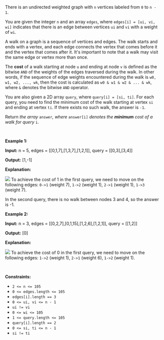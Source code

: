 There is an undirected weighted graph with `n` vertices labeled from `0` to `n - 1`.


You are given the integer `n` and an array `edges`, where `edges[i] = [ui, vi, wi]` indicates that there is an edge between vertices `ui` and `vi` with a weight of `wi`.


A walk on a graph is a sequence of vertices and edges. The walk starts and ends with a vertex, and each edge connects the vertex that comes before it and the vertex that comes after it. It's important to note that a walk may visit the same edge or vertex more than once.


The **cost** of a walk starting at node `u` and ending at node `v` is defined as the bitwise `AND` of the weights of the edges traversed during the walk. In other words, if the sequence of edge weights encountered during the walk is `w0, w1, w2, ..., wk`, then the cost is calculated as `w0 & w1 & w2 & ... & wk`, where `&` denotes the bitwise `AND` operator.


You are also given a 2D array `query`, where `query[i] = [si, ti]`. For each query, you need to find the minimum cost of the walk starting at vertex `si` and ending at vertex `ti`. If there exists no such walk, the answer is `-1`.


Return *the array* `answer`*, where* `answer[i]` *denotes the **minimum** cost of a walk for query* `i`.


 


**Example 1:**



**Input:** n = 5, edges = [[0,1,7],[1,3,7],[1,2,1]], query = [[0,3],[3,4]]


**Output:** [1,-1]


**Explanation:**


![](https://assets.leetcode.com/uploads/2024/01/31/q4_example1-1.png)
To achieve the cost of 1 in the first query, we need to move on the following edges: `0->1` (weight 7), `1->2` (weight 1), `2->1` (weight 1), `1->3` (weight 7).


In the second query, there is no walk between nodes 3 and 4, so the answer is -1.


**Example 2:**




**Input:** n = 3, edges = [[0,2,7],[0,1,15],[1,2,6],[1,2,1]], query = [[1,2]]


**Output:** [0]


**Explanation:**


![](https://assets.leetcode.com/uploads/2024/01/31/q4_example2e.png)
To achieve the cost of 0 in the first query, we need to move on the following edges: `1->2` (weight 1), `2->1` (weight 6), `1->2` (weight 1).



 


**Constraints:**


* `2 <= n <= 105`
* `0 <= edges.length <= 105`
* `edges[i].length == 3`
* `0 <= ui, vi <= n - 1`
* `ui != vi`
* `0 <= wi <= 105`
* `1 <= query.length <= 105`
* `query[i].length == 2`
* `0 <= si, ti <= n - 1`
* `si != ti`


